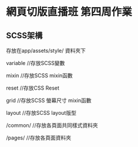 # 網頁切版直播班 第四周作業

## SCSS架構
存放在app/assets/style/ 資料夾下

variable //存放SCSS變數

mixin    //存放SCSS mixin函數

reset    //存放CSS Reset

grid     //存放SCSS 螢幕尺寸 mixin函數

layout   //存放SCSS layout版型

  /common/ //存放各頁面共同樣式資料夾
  
  /pages/  //存放各頁面資料夾

